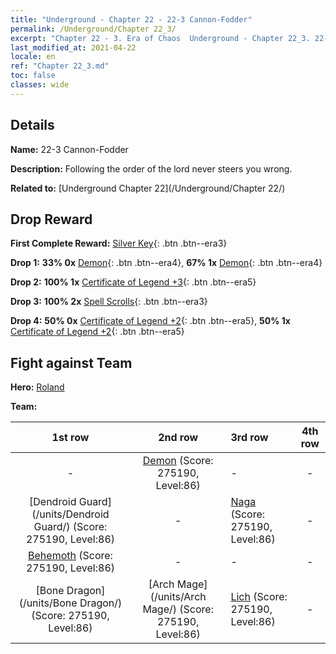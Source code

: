 ```yaml
---
title: "Underground - Chapter 22 - 22-3 Cannon-Fodder"
permalink: /Underground/Chapter 22_3/
excerpt: "Chapter 22 - 3. Era of Chaos  Underground - Chapter 22_3. 22-3 Cannon-Fodder"
last_modified_at: 2021-04-22
locale: en
ref: "Chapter 22_3.md"
toc: false
classes: wide
---
```


## Details

 **Name:** 22-3 Cannon-Fodder

 **Description:** Following the order of the lord never steers you wrong.

 **Related to:** [Underground Chapter 22](/Underground/Chapter 22/)

## Drop Reward

 **First Complete Reward:** [Silver Key](/Items/con_693/){: .btn .btn--era3}

 **Drop 1:** **33% 0x** [Demon](/Items/unt_229/){: .btn .btn--era4}, **67% 1x** [Demon](/Items/unt_229/){: .btn .btn--era4}

 **Drop 2:** **100% 1x** [Certificate of Legend +3](/Items/mat_88/){: .btn .btn--era5}

 **Drop 3:** **100% 2x** [Spell Scrolls](/Items/con_694/){: .btn .btn--era3}

 **Drop 4:** **50% 0x** [Certificate of Legend +2](/Items/mat_81/){: .btn .btn--era5}, **50% 1x** [Certificate of Legend +2](/Items/mat_81/){: .btn .btn--era5}


## Fight against Team
 **Hero:** [Roland](/heroes/Roland/)

 **Team:**


  | 1st row | 2nd row | 3rd row | 4th row |
  |:----:|:----:|:----|:----:|
  | - | [Demon](/units/Demon/) (Score: 275190, Level:86)  | - | - |
  | [Dendroid Guard](/units/Dendroid Guard/) (Score: 275190, Level:86)  | - | [Naga](/units/Naga/) (Score: 275190, Level:86)  | - |
  | [Behemoth](/units/Behemoth/) (Score: 275190, Level:86)  | - | - | - |
  | [Bone Dragon](/units/Bone Dragon/) (Score: 275190, Level:86)  | [Arch Mage](/units/Arch Mage/) (Score: 275190, Level:86)  | [Lich](/units/Lich/) (Score: 275190, Level:86)  | - |


